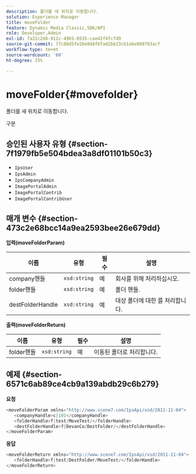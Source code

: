 ```yaml
---
description: 폴더를 새 위치로 이동합니다.
solution: Experience Manager
title: moveFolder
feature: Dynamic Media Classic,SDK/API
role: Developer,Admin
exl-id: fa31c2d8-912c-4965-8535-cae42f4fcfd9
source-git-commit: 77c88d5fe20e048f6fad2bb23cb1abe090793acf
workflow-type: tm+mt
source-wordcount: '60'
ht-degree: 25%

---
```


# moveFolder{#movefolder}

폴더를 새 위치로 이동합니다.

구문

## 승인된 사용자 유형 {#section-7f1979fb5e504bdea3a8df01101b50c3}

* `IpsUser`
* `IpsAdmin`
* `IpsCompanyAdmin`
* `ImagePortalAdmin`
* `ImagePortalContrib`
* `ImagePortalContribUser`

## 매개 변수 {#section-473c2e68bcc14a9ea2593bee26e679dd}

**입력(moveFolderParam)**

| 이름 | 유형 | 필수 | 설명 |
|---|---|---|---|
| company핸들 | `xsd:string` | 예 | 회사를 위해 처리하십시오. |
| folder핸들 | `xsd:string` | 예 | 폴더 핸들. |
| destFolderHandle | `xsd:string` | 예 | 대상 폴더에 대한 를 처리합니다. |

**출력(moveFolderReturn)**

| 이름 | 유형 | 필수 | 설명 |
|---|---|---|---|
| folder핸들 | `xsd:string` | 예 | 이동된 폴더로 처리합니다. |

## 예제 {#section-6571c6ab89ce4cb9a139abdb29c6b279}

**요청**

```java
<moveFolderParam xmlns="http://www.scene7.com/IpsApi/xsd/2011-11-04">
   <companyHandle>c|101</companyHandle>
   <folderHandle>f|test/MoveTest/</folderHandle>
   <destFolderHandle>f|DevanCo/DestFolder/</destFolderHandle>
</moveFolderParam>
```

**응답**

```java
<moveFolderReturn xmlns="http://www.scene7.com/IpsApi/xsd/2011-11-04">
   <folderHandle>f|test/DestFolder/MoveTest/</folderHandle>
</moveFolderReturn>
```
